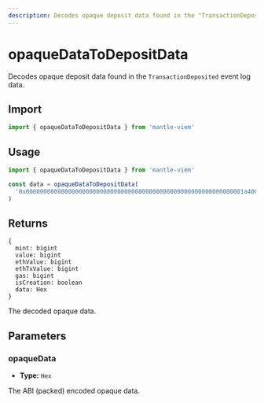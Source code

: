```yaml
---
description: Decodes opaque deposit data found in the "TransactionDeposited" event log.
---
```


# opaqueDataToDepositData

Decodes opaque deposit data found in the `TransactionDeposited` event log data.

## Import

```ts
import { opaqueDataToDepositData } from 'mantle-viem'
```

## Usage

```ts
import { opaqueDataToDepositData } from 'mantle-viem'

const data = opaqueDataToDepositData(
  '0x00000000000000000000000000000000000000000000000000000000000001a40000000000000000000000000000000000000000000000000000000000000045000000000000526c01deadbeef',
)
```

## Returns

```
{
  mint: bigint
  value: bigint
  ethValue: bigint
  ethTxValue: bigint
  gas: bigint
  isCreation: boolean
  data: Hex
}
```

The decoded opaque data.

## Parameters

### opaqueData

- **Type:** `Hex`

The ABI (packed) encoded opaque data.
